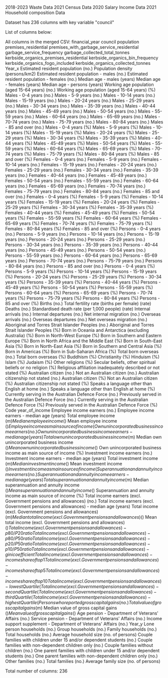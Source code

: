 2018-2023 Waste Data
2021 Census Data
2020 Salary Income Data
2021 Household composition Data

Dataset has 236 columns with key variable "council"


List of columns below:

All columns in the merged CSV:
financial_year
council
population
premises_residential
premises_with_garbage_service_residential
garbage_service_frequency
garbage_collected_total_tonnes
kerbside_organics_premises_residential
kerbside_organics_bin_frequency
kerbside_organics_fogo_included
kerbside_organics_collected_tonnes
Year_x
Estimated resident population (no.)
Population density (persons/km2)
Estimated resident population - males (no.)
Estimated resident population - females (no.)
Median age - males (years)
Median age - females (years)
Median age - persons (years)
Working age population (aged 15-64 years) (no.)
Working age population (aged 15-64 years) (%)
Males - 0-4 years (no.)
Males - 5-9 years (no.)
Males - 10-14 years (no.)
Males - 15-19 years (no.)
Males - 20-24 years (no.)
Males - 25-29 years (no.)
Males - 30-34 years (no.)
Males - 35-39 years (no.)
Males - 40-44 years (no.)
Males - 45-49 years (no.)
Males - 50-54 years (no.)
Males - 55-59 years (no.)
Males - 60-64 years (no.)
Males - 65-69 years (no.)
Males - 70-74 years (no.)
Males - 75-79 years (no.)
Males - 80-84 years (no.)
Males - 85 and over (no.)
Males - 0-4 years (%)
Males - 5-9 years (%)
Males - 10-14 years (%)
Males - 15-19 years (%)
Males - 20-24 years (%)
Males - 25-29 years (%)
Males - 30-34 years (%)
Males - 35-39 years (%)
Males - 40-44 years (%)
Males - 45-49 years (%)
Males - 50-54 years (%)
Males - 55-59 years (%)
Males - 60-64 years (%)
Males - 65-69 years (%)
Males - 70-74 years (%)
Males - 75-79 years (%)
Males - 80-84 years (%)
Males - 85 and over (%)
Females - 0-4 years (no.)
Females - 5-9 years (no.)
Females - 10-14 years (no.)
Females - 15-19 years (no.)
Females - 20-24 years (no.)
Females - 25-29 years (no.)
Females - 30-34 years (no.)
Females - 35-39 years (no.)
Females - 40-44 years (no.)
Females - 45-49 years (no.)
Females - 50-54 years (no.)
Females - 55-59 years (no.)
Females - 60-64 years (no.)
Females - 65-69 years (no.)
Females - 70-74 years (no.)
Females - 75-79 years (no.)
Females - 80-84 years (no.)
Females - 85 and over (no.)
Females - 0-4 years (%)
Females - 5-9 years (%)
Females - 10-14 years (%)
Females - 15-19 years (%)
Females - 20-24 years (%)
Females - 25-29 years (%)
Females - 30-34 years (%)
Females - 35-39 years (%)
Females - 40-44 years (%)
Females - 45-49 years (%)
Females - 50-54 years (%)
Females - 55-59 years (%)
Females - 60-64 years (%)
Females - 65-69 years (%)
Females - 70-74 years (%)
Females - 75-79 years (%)
Females - 80-84 years (%)
Females - 85 and over (%)
Persons - 0-4 years (no.)
Persons - 5-9 years (no.)
Persons - 10-14 years (no.)
Persons - 15-19 years (no.)
Persons - 20-24 years (no.)
Persons - 25-29 years (no.)
Persons - 30-34 years (no.)
Persons - 35-39 years (no.)
Persons - 40-44 years (no.)
Persons - 45-49 years (no.)
Persons - 50-54 years (no.)
Persons - 55-59 years (no.)
Persons - 60-64 years (no.)
Persons - 65-69 years (no.)
Persons - 70-74 years (no.)
Persons - 75-79 years (no.)
Persons - 80-84 years (no.)
Persons - 85 and over (no.)
Persons - 0-4 years (%)
Persons - 5-9 years (%)
Persons - 10-14 years (%)
Persons - 15-19 years (%)
Persons - 20-24 years (%)
Persons - 25-29 years (%)
Persons - 30-34 years (%)
Persons - 35-39 years (%)
Persons - 40-44 years (%)
Persons - 45-49 years (%)
Persons - 50-54 years (%)
Persons - 55-59 years (%)
Persons - 60-64 years (%)
Persons - 65-69 years (%)
Persons - 70-74 years (%)
Persons - 75-79 years (%)
Persons - 80-84 years (%)
Persons - 85 and over (%)
Births (no.)
Total fertility rate (births per female) (rate)
Deaths (no.)
Standardised death rate (per 1,000 people) (rate)
Internal arrivals (no.)
Internal departures (no.)
Net internal migration (no.)
Overseas arrivals (no.)
Overseas departures (no.)
Net overseas migration (no.)
Aboriginal and Torres Strait Islander Peoples (no.)
Aboriginal and Torres Strait Islander Peoples (%)
Born in Oceania and Antarctica (excluding Australia) (%)
Born in North-West Europe (%)
Born in Southern and Eastern Europe (%)
Born in North Africa and the Middle East (%)
Born in South-East Asia (%)
Born in North-East Asia (%)
Born in Southern and Central Asia (%)
Born in Americas (%)
Born in Sub-Saharan Africa (%)
Total born overseas (no.)
Total born overseas (%)
Buddhism (%)
Christianity (%)
Hinduism (%)
Islam (%)
Judaism (%)
Other religions (%)
Secular beliefs, other spiritual beliefs or no religion (%)
Religious affiliation inadequately described or not stated (%)
Australian citizen (no.)
Not an Australian citizen (no.)
Australian citizenship not stated (no.)
Australian citizen (%)
Not an Australian citizen (%)
Australian citizenship not stated (%)
Speaks a language other than English at home (no.)
Speaks a language other than English at home (%)
Currently serving in the Australian Defence Force (no.)
Previously served in the Australian Defence Force (no.)
Currently serving in the Australian Defence Force (%)
Previously served in the Australian Defence Force (%)
Code
year_of_income
Employee income earners (no.)
Employee income earners - median age (years)
Total employee income ($m)
Median employee income ($)
Mean employee income ($)
Employee income as main source of income (%)
Own unincorporated business income earners (no.)
Own unincorporated business income earners - median age (years)
Total own unincorporated business income ($m)
Median own unincorporated business income ($)
Mean own unincorporated business income ($)
Own unincorporated business income as main source of income (%)
Investment income earners (no.)
Investment income earners - median age (years)
Total investment income ($m)
Median investment income ($)
Mean investment income ($)
Investment income as main source of income (%)
Superannuation and annuity income earners (no.)
Superannuation and annuity income earners - median age (years)
Total superannuation and annuity income ($m)
Median superannuation and annuity income ($)
Mean superannuation and annuity income ($)
Superannuation and annuity income as main source of income (%)
Total income earners (excl. Government pensions and allowances) (no.)
Total income earners (excl. Government pensions and allowances) - median age (years)
Total income (excl. Government pensions and allowances) ($m)
Median total income (excl. Government pensions and allowances) ($)
Mean total income (excl. Government pensions and allowances) ($)
Total income (excl. Government pensions and allowances) - p80/P20 ratio
Total income (excl. Government pensions and allowances) - p80/P50 ratio
Total income (excl. Government pensions and allowances) - p20/P50 ratio
Total income (excl. Government pensions and allowances) - p10/P50 ratio
Total income (excl. Government pensions and allowances) - gini coefficient
Total income (excl. Government pensions and allowances) - income share of top 1% of earners
Total income (excl. Government pensions and allowances) - income share of top 5% of earners
Total income (excl. Government pensions and allowances) - income share of top 10% of earners
Total income (excl. Government pensions and allowances) - lowest Quartile (%)
Total income (excl. Government pensions and allowances) - second Quartile (%)
Total income (excl. Government pensions and allowances) - third Quartile (%)
Total income (excl. Government pensions and allowances) - highest Quartile (%)
Persons who reported gross capital gains (no.)
Total value of gross capital gains ($m)
Median value of gross capital gains ($)
Mean value of gross capital gains ($)
Age pension - Department of Veterans' Affairs (no.)
Service pension - Department of Veterans' Affairs (no.)
Income support supplement - Department of Veterans' Affairs (no.)
Year_y
Lone person households (no.)
Group households (no.)
Family households (no.)
Total households (no.)
Average household size (no. of persons)
Couple families with children under 15 and/or dependent students (no.)
Couple families with non-dependent children only (no.)
Couple families without children (no.)
One parent families with children under 15 and/or dependent students (no.)
One parent families with non-dependent children only (no.)
Other families (no.)
Total families (no.)
Average family size (no. of persons)

Total number of columns: 236
